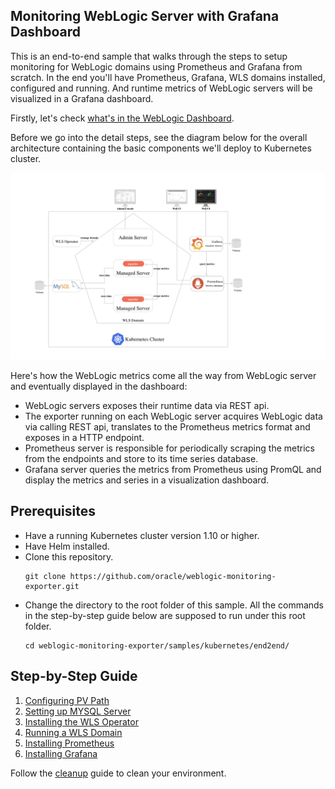 ## Monitoring WebLogic Server with Grafana Dashboard
This is an end-to-end sample that walks through the steps to setup monitoring for WebLogic domains using Prometheus and Grafana from scratch. In the end you'll have Prometheus, Grafana, WLS domains installed, configured and running. And runtime metrics of WebLogic servers will be visualized in a Grafana dashboard.

Firstly, let's check [what's in the WebLogic Dashboard](docs/dashboard.md).

Before we go into the detail steps, see the diagram below for the overall architecture containing the basic components we'll deploy to Kubernetes cluster.

![architecture](docs/images/architecture.png)

Here's how the WebLogic metrics come all the way from WebLogic server and eventually displayed in the dashboard:
- WebLogic servers exposes their runtime data via REST api.
- The exporter running on each WebLogic server acquires WebLogic data via calling REST api, translates to the Prometheus metrics format and exposes in a HTTP endpoint.
- Prometheus server is responsible for periodically scraping the metrics from the endpoints and store to its time series database.
- Grafana server queries the metrics from Prometheus using PromQL and display the metrics and series in a visualization dashboard.

## Prerequisites
- Have a running Kubernetes cluster version 1.10 or higher.
- Have Helm installed.  
- Clone this repository.
  ```
  git clone https://github.com/oracle/weblogic-monitoring-exporter.git
  ```
- Change the directory to the root folder of this sample. All the commands in the step-by-step guide below are supposed to run under this root folder.
  ```
  cd weblogic-monitoring-exporter/samples/kubernetes/end2end/
  ```

## Step-by-Step Guide
1. [Configuring PV Path](docs/01-pv-path.md)
1. [Setting up MYSQL Server](docs/02-mysql.md)
1. [Installing the WLS Operator](docs/03-wls-operator.md)
1. [Running a WLS Domain](docs/04-wls-domain.md)
1. [Installing Prometheus](docs/05-prometheus.md)
1. [Installing Grafana](docs/06-grafana.md)

Follow the [cleanup](docs/07-cleanup.md) guide to clean your environment.
